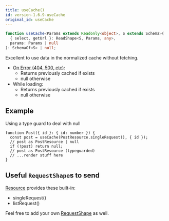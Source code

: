 ```yaml
---
title: useCache()
id: version-1.6.9-useCache
original_id: useCache
---
```

```typescript
function useCache<Params extends Readonly<object>, S extends Schema>(
  { select, getUrl }: ReadShape<S, Params, any>,
  params: Params | null
): SchemaOf<S> | null;
```

Excellent to use data in the normalized cache without fetching.

* [On Error (404, 500, etc)](https://www.restapitutorial.com/httpstatuscodes.html):
  * Returns previously cached if exists
  * null otherwise
* While loading:
  * Returns previously cached if exists
  * null otherwise

## Example

Using a type guard to deal with null

```tsx
function Post({ id }: { id: number }) {
  const post = useCache(PostResource.singleRequest(), { id });
  // post as PostResource | null
  if (!post) return null;
  // post as PostResource (typeguarded)
  // ...render stuff here
}
```

## Useful `RequestShape`s to send

[Resource](./Resource.md#provided-and-overridable-methods) provides these built-in:

- singleRequest()
- listRequest()

Feel free to add your own [RequestShape](./RequestShape.md) as well.
